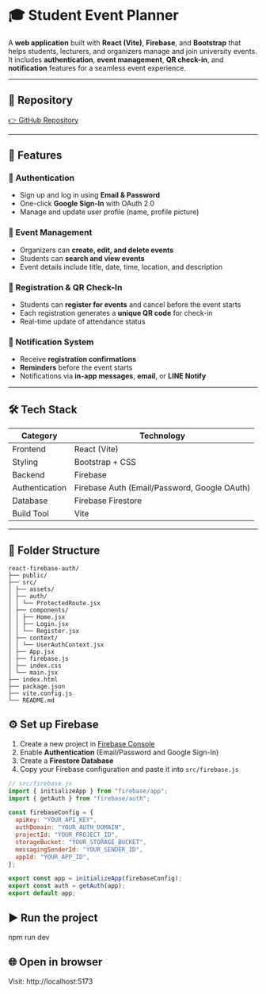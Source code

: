 # 🎓 Student Event Planner

A **web application** built with **React (Vite)**, **Firebase**, and **Bootstrap** that helps students, lecturers, and organizers manage and join university events.  
It includes **authentication**, **event management**, **QR check-in**, and **notification** features for a seamless event experience.

---

## 🔗 Repository

[👉 GitHub Repository](https://github.com/PowderPePang/CPE334_FinalProject_StudentPlanner.git)

---

## 🚀 Features

### 🔐 Authentication
- Sign up and log in using **Email & Password**
- One-click **Google Sign-In** with OAuth 2.0
- Manage and update user profile (name, profile picture)

### 🎫 Event Management
- Organizers can **create, edit, and delete events**
- Students can **search and view events**
- Event details include title, date, time, location, and description

### 🧾 Registration & QR Check-In
- Students can **register for events** and cancel before the event starts  
- Each registration generates a **unique QR code** for check-in  
- Real-time update of attendance status

### 🔔 Notification System
- Receive **registration confirmations**
- **Reminders** before the event starts  
- Notifications via **in-app messages**, **email**, or **LINE Notify**

---

## 🛠️ Tech Stack

| Category | Technology |
|-----------|-------------|
| Frontend | React (Vite) |
| Styling | Bootstrap + CSS |
| Backend | Firebase |
| Authentication | Firebase Auth (Email/Password, Google OAuth) |
| Database | Firebase Firestore |
| Build Tool | Vite |

---

## 🧩 Folder Structure

```
react-firebase-auth/
├── public/
├── src/
│ ├── assets/
│ ├── auth/
│ │ └── ProtectedRoute.jsx
│ ├── components/
│ │ ├── Home.jsx
│ │ ├── Login.jsx
│ │ └── Register.jsx
│ ├── context/
│ │ └── UserAuthContext.jsx
│ ├── App.jsx
│ ├── firebase.js
│ ├── index.css
│ └── main.jsx
├── index.html
├── package.json
├── vite.config.js
└── README.md
```

## ⚙️ Set up Firebase

1. Create a new project in [Firebase Console](https://console.firebase.google.com)  
2. Enable **Authentication** (Email/Password and Google Sign-In)  
3. Create a **Firestore Database**  
4. Copy your Firebase configuration and paste it into `src/firebase.js`

```js
// src/firebase.js
import { initializeApp } from "firebase/app";
import { getAuth } from "firebase/auth";

const firebaseConfig = {
  apiKey: "YOUR_API_KEY",
  authDomain: "YOUR_AUTH_DOMAIN",
  projectId: "YOUR_PROJECT_ID",
  storageBucket: "YOUR_STORAGE_BUCKET",
  messagingSenderId: "YOUR_SENDER_ID",
  appId: "YOUR_APP_ID",
};

export const app = initializeApp(firebaseConfig);
export const auth = getAuth(app);
export default app;
```

## ▶️ Run the project
npm run dev

## 🌐 Open in browser
Visit: http://localhost:5173